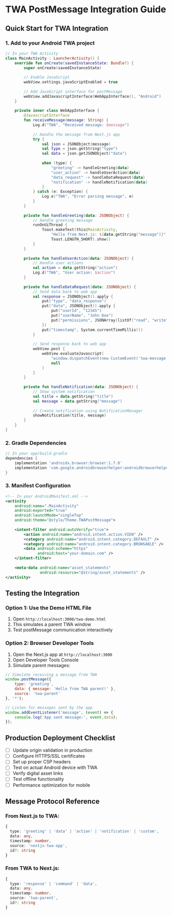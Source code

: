 # TWA PostMessage Integration Guide

## Quick Start for TWA Integration

### 1. Add to your Android TWA project

```kotlin
// In your TWA Activity
class MainActivity : LauncherActivity() {
    override fun onCreate(savedInstanceState: Bundle?) {
        super.onCreate(savedInstanceState)
        
        // Enable JavaScript
        webView.settings.javaScriptEnabled = true
        
        // Add JavaScript interface for postMessage
        webView.addJavascriptInterface(WebAppInterface(), "Android")
    }
    
    private inner class WebAppInterface {
        @JavascriptInterface
        fun receiveMessage(message: String) {
            Log.d("TWA", "Received message: $message")
            
            // Handle the message from Next.js app
            try {
                val json = JSONObject(message)
                val type = json.getString("type")
                val data = json.getJSONObject("data")
                
                when (type) {
                    "greeting" -> handleGreeting(data)
                    "user_action" -> handleUserAction(data)
                    "data_request" -> handleDataRequest(data)
                    "notification" -> handleNotification(data)
                }
            } catch (e: Exception) {
                Log.e("TWA", "Error parsing message", e)
            }
        }
        
        private fun handleGreeting(data: JSONObject) {
            // Handle greeting message
            runOnUiThread {
                Toast.makeText(this@MainActivity, 
                    "Hello from Next.js: ${data.getString("message")}", 
                    Toast.LENGTH_SHORT).show()
            }
        }
        
        private fun handleUserAction(data: JSONObject) {
            // Handle user actions
            val action = data.getString("action")
            Log.d("TWA", "User action: $action")
        }
        
        private fun handleDataRequest(data: JSONObject) {
            // Send data back to web app
            val response = JSONObject().apply {
                put("type", "data_response")
                put("data", JSONObject().apply {
                    put("userId", "12345")
                    put("userName", "John Doe")
                    put("permissions", JSONArray(listOf("read", "write")))
                })
                put("timestamp", System.currentTimeMillis())
            }
            
            // Send response back to web app
            webView.post {
                webView.evaluateJavascript(
                    "window.dispatchEvent(new CustomEvent('twa-message', { detail: $response }));",
                    null
                )
            }
        }
        
        private fun handleNotification(data: JSONObject) {
            // Show system notification
            val title = data.getString("title")
            val message = data.getString("message")
            
            // Create notification using NotificationManager
            showNotification(title, message)
        }
    }
}
```

### 2. Gradle Dependencies

```gradle
// In your app/build.gradle
dependencies {
    implementation 'androidx.browser:browser:1.7.0'
    implementation 'com.google.androidbrowserhelper:androidbrowserhelper:2.5.0'
}
```

### 3. Manifest Configuration

```xml
<!-- In your AndroidManifest.xml -->
<activity
    android:name=".MainActivity"
    android:exported="true"
    android:launchMode="singleTop"
    android:theme="@style/Theme.TWAPostMessage">
    
    <intent-filter android:autoVerify="true">
        <action android:name="android.intent.action.VIEW" />
        <category android:name="android.intent.category.DEFAULT" />
        <category android:name="android.intent.category.BROWSABLE" />
        <data android:scheme="https"
              android:host="your-domain.com" />
    </intent-filter>
    
    <meta-data android:name="asset_statements" 
               android:resource="@string/asset_statements" />
</activity>
```

## Testing the Integration

### Option 1: Use the Demo HTML File
1. Open `http://localhost:3000/twa-demo.html` 
2. This simulates a parent TWA window
3. Test postMessage communication interactively

### Option 2: Browser Developer Tools
1. Open the Next.js app at `http://localhost:3000`
2. Open Developer Tools Console
3. Simulate parent messages:

```javascript
// Simulate receiving a message from TWA
window.postMessage({
    type: 'greeting',
    data: { message: 'Hello from TWA parent!' },
    source: 'twa-parent'
}, '*');

// Listen for messages sent by the app
window.addEventListener('message', (event) => {
    console.log('App sent message:', event.data);
});
```

## Production Deployment Checklist

- [ ] Update origin validation in production
- [ ] Configure HTTPS/SSL certificates
- [ ] Set up proper CSP headers
- [ ] Test on actual Android device with TWA
- [ ] Verify digital asset links
- [ ] Test offline functionality
- [ ] Performance optimization for mobile

## Message Protocol Reference

### From Next.js to TWA:
```typescript
{
  type: 'greeting' | 'data' | 'action' | 'notification' | 'custom',
  data: any,
  timestamp: number,
  source: 'nextjs-twa-app',
  id?: string
}
```

### From TWA to Next.js:
```typescript
{
  type: 'response' | 'command' | 'data',
  data: any,
  timestamp: number,
  source: 'twa-parent',
  id?: string
}
```
